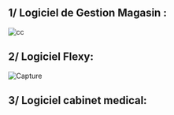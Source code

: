  
## 1/ Logiciel de Gestion Magasin : 



 ![cc](https://user-images.githubusercontent.com/37224589/132993270-168083e8-093d-460f-9256-19f99783a298.PNG)
 
 
 
## 2/  Logiciel Flexy:


 
 ![Capture](https://user-images.githubusercontent.com/37224589/133127215-d77fb14f-78e0-4a0a-97ba-5ff241452c58.PNG)
 

##  3/  Logiciel cabinet medical:
 
 
 
